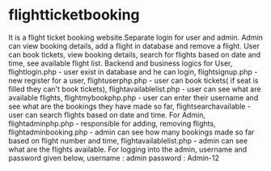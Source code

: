 # flightticketbooking
It is a flight ticket booking website.Separate login for user and admin. Admin can view booking details, add a flight in database and remove a flight. User can book tickets, view booking details, search for flights based on date and time, see available flight list.
    Backend and business logics for User, flightlogin.php - user exist in database and he can login, flightsignup.php - new register for a user, flightuserphp.php - user can book tickets( if seat is filled they can't book tickets), flightavailablelist.php - user can see what are available flights, flightmybookphp.php - user can enter their username and see what are the bookings they have made so far, flightsearchavailable - user can search flights based on date and time. 
     For Admin, flightadminphp.php - responsible for adding, removing flights, flightadminbooking.php - admin can see how many bookings made so far based on flight number and time, flightavailablelist.php - admin can see what are the flights available. For logging into the admin, username and password given below,
      username : admin 
      password : Admin-12
